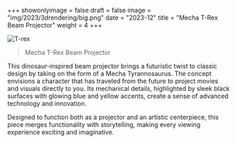 +++
showonlyimage = false
draft = false 
image = "img/2023/3drendering/big.png"
date = "2023-12"
title = "Mecha T-Rex Beam Projector"
weight = 4
+++

<!--more-->

![T-rex][1]

> Mecha T-Rex Beam Projector

This dinosaur-inspired beam projector brings a futuristic twist to classic design by taking on the form of a Mecha Tyrannosaurus. The concept envisions a character that has traveled from the future to project movies and visuals directly to you. Its mechanical details, highlighted by sleek black surfaces with glowing blue and yellow accents, create a sense of advanced technology and innovation.

Designed to function both as a projector and an artistic centerpiece, this piece merges functionality with storytelling, making every viewing experience exciting and imaginative.

[1]: /img/2023/3drendering/big.png

